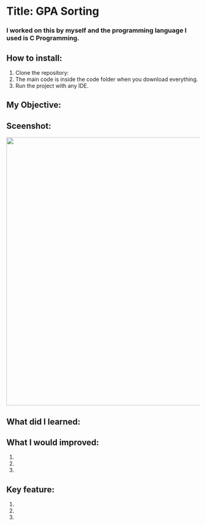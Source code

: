 # Title: GPA Sorting
### I worked on this by myself and the programming language I used is C Programming. 

## How to install:
1. Clone the repository: 
2. The main code is inside the code folder when you download everything.
3. Run the project with any IDE.

## My Objective: 
### 

## Sceenshot:
<img src= "" width="700">

## What did I learned:


## What I would improved:
1. 
2. 
3. 

## Key feature:
1. 
2. 
3.
